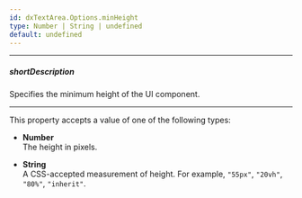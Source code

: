 ```yaml
---
id: dxTextArea.Options.minHeight
type: Number | String | undefined
default: undefined
---
```

---
##### shortDescription
Specifies the minimum height of the UI component.

---
This property accepts a value of one of the following types:

- **Number**  
The height in pixels.

- **String**  
A CSS-accepted measurement of height. For example, `"55px"`, `"20vh"`, `"80%"`, `"inherit"`.